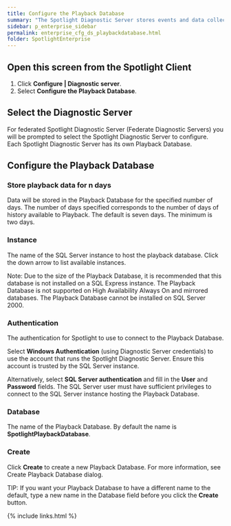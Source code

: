 ```yaml
---
title: Configure the Playback Database
summary: "The Spotlight Diagnostic Server stores events and data collected in the recent past in the Playback Database."
sidebar: p_enterprise_sidebar
permalink: enterprise_cfg_ds_playbackdatabase.html
folder: SpotlightEnterprise
---
```




## Open this screen from the Spotlight Client

1. Click **Configure \| Diagnostic server**.
2. Select **Configure the Playback Database**.

## Select the Diagnostic Server

For federated Spotlight Diagnostic Server (Federate Diagnostic Servers) you will be prompted to select the Spotlight Diagnostic Server to configure. Each Spotlight Diagnostic Server has its own Playback Database.

## Configure the Playback Database

### Store playback data for n days

Data will be stored in the Playback Database for the specified number of days. The number of days specified corresponds to the number of days of history available to Playback. The default is seven days. The minimum is two days.

### Instance

The name of the SQL Server instance to host the playback database. Click the down arrow to list available instances.

Note: Due to the size of the Playback Database, it is recommended that this database is not installed on a SQL Express instance. The Playback Database is not supported on High Availability Always On and mirrored databases. The Playback Database cannot be installed on SQL Server 2000.

### Authentication

The authentication for Spotlight to use to connect to the Playback Database.

Select **Windows Authentication** (using Diagnostic Server credentials) to use the account that runs the Spotlight Diagnostic Server. Ensure this account is trusted by the SQL Server instance.

Alternatively, select **SQL Server authentication** and fill in the **User** and **Password** fields. The SQL Server user must have sufficient privileges to connect to the SQL Server instance hosting the Playback Database.

### Database

The name of the Playback Database. By default the name is **SpotlightPlaybackDatabase**.

### Create

Click **Create** to create a new Playback Database. For more information, see Create Playback Database dialog.
 
TIP: If you want your Playback Database to have a different name to the default, type a new name in the Database field before you click the **Create** button.




{% include links.html %}

